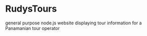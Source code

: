 RudysTours
==========

general purpose node.js website displaying tour information for a Panamanian tour operator
